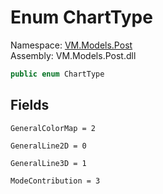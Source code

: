 # <a id="VM_Models_Post_ChartType"></a> Enum ChartType

Namespace: [VM.Models.Post](VM.Models.Post.md)  
Assembly: VM.Models.Post.dll  

```csharp
public enum ChartType
```

## Fields

`GeneralColorMap = 2` 

`GeneralLine2D = 0` 

`GeneralLine3D = 1` 

`ModeContribution = 3` 

